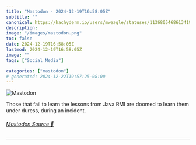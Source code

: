 ```yaml
---
title: "Mastodon - 2024-12-19T16:58:05Z"
subtitle: ""
canonical: https://hachyderm.io/users/mweagle/statuses/113680546861341959
description:
image: "/images/mastodon.png"
toc: false
date: 2024-12-19T16:58:05Z
lastmod: 2024-12-19T16:58:05Z
image: ""
tags: ["Social Media"]

categories: ["mastodon"]
# generated: 2024-12-22T19:57:25-08:00
---
```

![Mastodon](/images/mastodon.png)

<p>Those that fail to learn the lessons from Java RMI are doomed to learn them under duress, during an incident.</p>


###### [Mastodon Source 🐘](https://hachyderm.io/@mweagle/113680546861341959)

___

